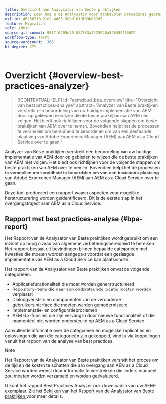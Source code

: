 ```yaml
---
title: Overzicht aan Analysator van Beste praktijken
description: Leer hoe u de Analysator voor aanbevolen procedures gebruikt om te beoordelen of uw AEM-implementatie aan de aanbevolen aanbevolen aanbevolen aanbevolen aanbevolen procedures voldoet
exl-id: 46c567f8-91e2-4d85-98bd-61d183b887d5
feature: Migration
role: Admin
source-git-commit: 90f7f6209df5f837583a7225940a5984551f6622
workflow-type: tm+mt
source-wordcount: '366'
ht-degree: 27%

---
```


# Overzicht {#overview-best-practices-analyzer}

>[!CONTEXTUALHELP]
>id="aemcloud_bpa_overview"
>title="Overzicht van best practices-analyse"
>abstract="Analyzer van Beste praktijken verstrekt een beoordeling van uw huidige implementatie van AEM door op gebieden te wijzen die de beste praktijken van AEM niet volgen. Het biedt ook richtlijnen voor de volgende stappen om beste praktijken van AEM over te nemen. Bovendien helpt het de processen te versnellen om bereidheid te beoordelen om van een bestaande plaatsing van Adobe Experience Manager (AEM) aan AEM as a Cloud Service over te gaan."

Analyzer van Beste praktijken verstrekt een beoordeling van uw huidige implementatie van AEM door op gebieden te wijzen die de beste praktijken van AEM niet volgen. Het biedt ook richtlijnen voor de volgende stappen om beste praktijken van AEM over te nemen. Bovendien helpt het de processen te versnellen om bereidheid te beoordelen om van een bestaande plaatsing van Adobe Experience Manager (AEM) aan AEM as a Cloud Service over te gaan.

Deze tool produceert een rapport waarin aspecten voor mogelijke herstructurering worden geïdentificeerd. Dit is de eerste stap in het overgangstraject naar AEM as a Cloud Service.

## Rapport met best practices-analyse {#bpa-report}

Het Rapport van de Analysator van Beste praktijken wordt gebruikt om een inzicht op hoog niveau van algemene verbeteringsbereidheid te bereiken. Het rapport bestaat uit bevindingen binnen bepaalde categorieën met kwesties die moeten worden aangepakt voordat een geslaagde implementatie van AEM as a Cloud Service kan plaatsvinden.

Het rapport van de Analysator van Beste praktijken omvat de volgende categorieën:

* Applicatiefunctionaliteit die moet worden geherstructureerd
* Repository-items die naar een ondersteunde locatie moeten worden verplaatst
* Dialoogvensters en componenten van de verouderde gebruikersinterface die moeten worden gemoderniseerd
* Implementatie- en configuratieproblemen
* AEM 6.x-functies die zijn vervangen door nieuwe functionaliteit of die momenteel niet worden ondersteund op AEM as a Cloud Service

Aanvullende informatie over de categorieën en mogelijke implicaties en oplossingen die aan die categorieën zijn gekoppeld, vindt u via koppelingen vanuit het rapport van de analyse van best practices.

>[!NOTE]
>Het Rapport van de Analysator van Beste praktijken versnelt het proces om de tijd en de kosten te schatten die aan overgang aan AEM as a Cloud Service worden vereist door informatie te verstrekken die anders manueel zou moeten worden verzameld en worden geëvalueerd.

U kunt het rapport Best Practices Analyzer ook downloaden van uw AEM-exemplaar. Zie [&#x200B; het Bekijken van het Rapport van de Analysator van Beste praktijken &#x200B;](/help/journey-migration/best-practices-analyzer/using-best-practices-analyzer.md#viewing-report) voor meer details.
